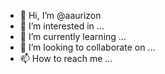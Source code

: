 - 👋 Hi, I’m @aaurizon
- 👀 I’m interested in ...
- 🌱 I’m currently learning ...
- 💞️ I’m looking to collaborate on ...
- 📫 How to reach me ...

<!---
aaurizon/aaurizon is a ✨ special ✨ repository because its `README.md` (this file) appears on your GitHub profile.
You can click the Preview link to take a look at your changes.
--->
